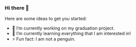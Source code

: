 ### Hi there 👋

Here are some ideas to get you started:

- 🔭 I’m currently working on my graduation project.
- 🌱 I’m currently learning everything that I am interested in!
- ⚡ Fun fact: I am not a penguin.
